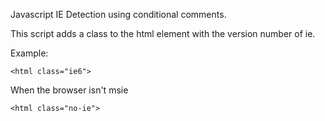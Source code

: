 Javascript IE Detection using conditional comments.

This script adds a class to the html element with the version number of ie.

Example: 
	
	<html class="ie6">
	
When the browser isn't msie

	<html class="no-ie">

